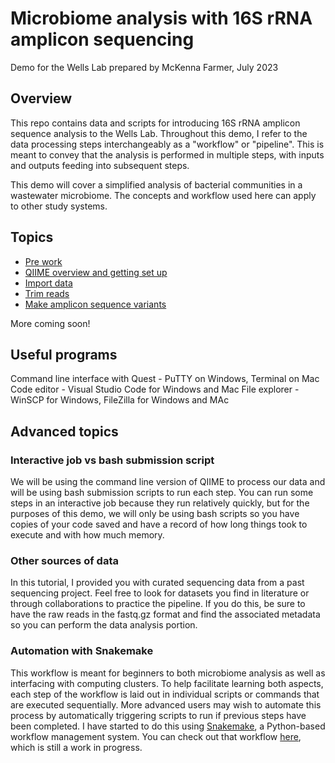 # Microbiome analysis with 16S rRNA amplicon sequencing
Demo for the Wells Lab prepared by McKenna Farmer, July 2023


## Overview
This repo contains data and scripts for introducing 16S rRNA amplicon sequence analysis to the Wells Lab. Throughout this demo, I refer to the data processing steps interchangeably as a "workflow" or "pipeline". This is meant to convey that the analysis is performed in multiple steps, with inputs and outputs feeding into subsequent steps.  

This demo will cover a simplified analysis of bacterial communities in a wastewater microbiome. The concepts and workflow used here can apply to other study systems. 

## Topics
- [Pre work](/docs/00_prework.md)
- [QIIME overview and getting set up](/docs/01_qiime_intro.md)
- [Import data](/docs/02_import_data.md)
- [Trim reads](/docs/03_trim_reads.md)
- [Make amplicon sequence variants](/docs/04_make_asv.md)

More coming soon! 

## Useful programs
Command line interface with Quest - PuTTY on Windows, Terminal on Mac
Code editor - Visual Studio Code for Windows and Mac
File explorer - WinSCP for Windows, FileZilla for Windows and MAc


## Advanced topics
### Interactive job vs bash submission script
We will be using the command line version of QIIME to process our data and will be using bash submission scripts to run each step. You can run some steps in an interactive job because they run relatively quickly, but for the purposes of this demo, we will only be using bash scripts so you have copies of your code saved and have a record of how long things took to execute and with how much memory. 


### Other sources of data
In this tutorial, I provided you with curated sequencing data from a past sequencing project. Feel free to look for datasets you find in literature or through collaborations to practice the pipeline. If you do this, be sure to have the raw reads in the fastq.gz format and find the associated metadata so you can perform the data analysis portion. 


### Automation with Snakemake
This workflow is meant for beginners to both microbiome analysis as well as interfacing with computing clusters. To help facilitate learning both aspects, each step of the workflow is laid out in individual scripts or commands that are executed sequentially. More advanced users may wish to automate this process by automatically triggering scripts to run if previous steps have been completed. I have started to do this using [Snakemake](https://snakemake.readthedocs.io/en/stable/), a Python-based workflow management system. You can check out that workflow [here](https://github.com/mckfarm/snakemake_16S), which is still a work in progress. 
